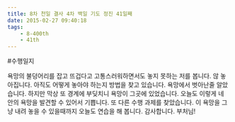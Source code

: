 ```yaml
---
title: 8차 천일 결사 4차 백일 기도 정진 41일째
date: 2015-02-27 09:40:18
tags:
    - 8-400th
    - 41th
---
```


#수행일지

욕망의 불덩어리를 잡고 뜨겁다고 고통스러워하면서도 놓지 못하는 저를 봅니다. 않 놓아집니다. 아직도 어떻게 놓아야 하는지 방법을 찾고 있습니다. 욕망에서 벗아난줄 알았습니다. 하지만 막상 또 경계에 부딪치니 욕망이 그곳에 있었습니다. 오늘도 이렇게 네 안의 욕망을 발견할 수 있어서 기쁩니다. 또 다른 수행 과제를 찾았습니다. 이 욕망을 그냥 내려 놓을 수 있을때까지 오늘도 연습을 해 봅니다. 감사합니다. 부처님!
